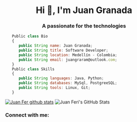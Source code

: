 <h1 align="center">Hi 👋, I'm Juan Granada</h1>
<h3 align="center">A passionate for the technologies</h3>

```js
   Public class Bio
   {
      public String name: Juan Granada;
      public String title: Software Developer;
      public String location: Medellín - Colombia;
      public String email: juangraram@outlook.com;
   }
   Public class Skills
   {
      public String languages: Java, Python;
      public String databases: MySql, PostgreeSQL;
      public String tools: Linux, Git;
   }
```



[![Juan Fer github stats](https://github-readme-stats.vercel.app/api?username=juaco121&show_icons=true&theme=merko&hide=["contribs","issues"])](https://github.com/juaco121)
![Juan Feri's GitHub Stats](https://github-readme-stats.vercel.app/api?username=juaco121&count_private=true&show_icons=true)

<h3 align="left">Connect with me:</h3>
